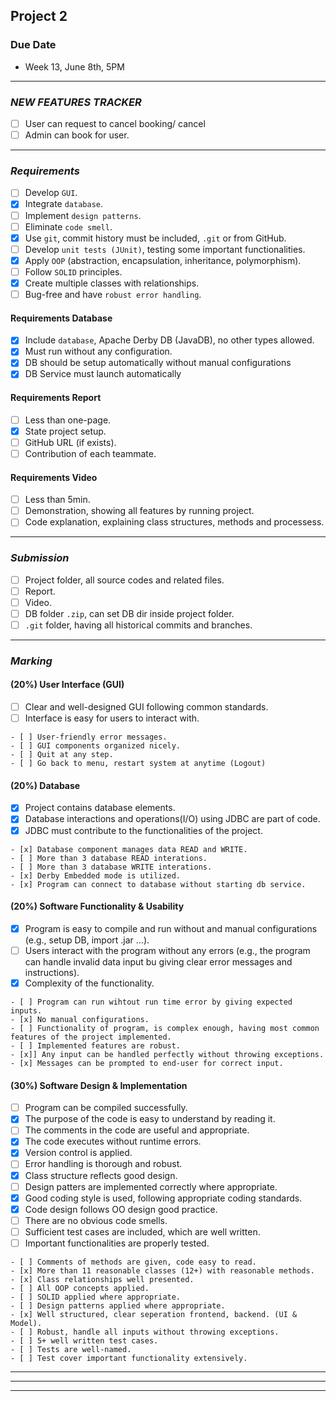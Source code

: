 ## __Project 2__
### Due Date
- Week 13, June 8th, 5PM

--------------------------------------------------

### _NEW FEATURES TRACKER_
- [ ] User can request to cancel booking/ cancel
- [ ] Admin can book for user.

--------------------------------------------------

### _Requirements_
- [ ] Develop `GUI`.
- [x] Integrate `database`.
- [ ] Implement `design patterns`.
- [ ] Eliminate `code smell`.
- [x] Use `git`, commit history must be included, `.git` or from GitHub.
- [ ] Develop `unit tests (JUnit)`, testing some important functionalities.
- [x] Apply `OOP` (abstraction, encapsulation, inheritance, polymorphism).
- [ ] Follow `SOLID` principles.
- [x] Create multiple classes with relationships.
- [ ] Bug-free and have `robust error handling`.

#### Requirements Database
- [x] Include `database`, Apache Derby DB (JavaDB), no other types allowed.
- [x] Must run without any configuration.
- [x] DB should be setup automatically without manual configurations
- [x] DB Service must launch automatically

#### Requirements Report
- [ ] Less than one-page.
- [x] State project setup.
- [ ] GitHub URL (if exists).
- [ ] Contribution of each teammate.

#### Requirements Video
- [ ] Less than 5min.
- [ ] Demonstration, showing all features by running project.
- [ ] Code explanation, explaining class structures, methods and processess.

--------------------------------------------------

### _Submission_
- [ ] Project folder, all source codes and related files.
- [ ] Report.
- [ ] Video.
- [ ] DB folder `.zip`, can set DB dir inside project folder.
- [ ] `.git` folder, having all historical commits and branches.

--------------------------------------------------

### _Marking_
#### __(20%) User Interface (GUI)__
- [ ] Clear and well-designed GUI following common standards.
- [ ] Interface is easy for users to interact with.
```
- [ ] User-friendly error messages.
- [ ] GUI components organized nicely.
- [ ] Quit at any step.
- [ ] Go back to menu, restart system at anytime (Logout)
```

#### __(20%) Database__
- [x] Project contains database elements.
- [x] Database interactions and operations(I/O) using JDBC are part of code.
- [x] JDBC must contribute to the functionalities of the project.
```
- [x] Database component manages data READ and WRITE.
- [ ] More than 3 database READ interations.
- [ ] More than 3 database WRITE interations.
- [x] Derby Embedded mode is utilized.
- [x] Program can connect to database without starting db service.
```

#### __(20%) Software Functionality & Usability__
- [x] Program is easy to compile and run without and manual configurations (e.g., setup DB, import .jar ...).
- [ ] Users interact with the program without any errors (e.g., the program can handle invalid data input bu giving clear error messages and instructions).
- [x] Complexity of the functionality.
```
- [ ] Program can run wihtout run time error by giving expected inputs.
- [x] No manual configurations.
- [ ] Functionality of program, is complex enough, having most common features of the project implemented.
- [ ] Implemented features are robust.
- [x]] Any input can be handled perfectly without throwing exceptions.
- [x] Messages can be prompted to end-user for correct input.
```

#### __(30%) Software Design & Implementation__
- [ ] Program can be compiled successfully.
- [x] The purpose of the code is easy to understand by reading it.
- [ ] The comments in the code are useful and appropriate.
- [x] The code executes without runtime errors.
- [x] Version control is applied.
- [ ] Error handling is thorough and robust.
- [x] Class structure reflects good design.
- [ ] Design patters are implemented correctly where appropriate.
- [x] Good coding style is used, following appropriate coding standards.
- [x] Code design follows OO design good practice.
- [ ] There are no obvious code smells.
- [ ] Sufficient test cases are included, which are well written.
- [ ] Important functionalities are properly tested.
```
- [ ] Comments of methods are given, code easy to read.
- [x] More than 11 reasonable classes (12+) with reasonable methods.
- [x] Class relationships well presented.
- [ ] All OOP concepts applied.
- [ ] SOLID applied where appropriate.
- [ ] Design patterns applied where appropriate.
- [x] Well structured, clear seperation frontend, backend. (UI & Model).
- [ ] Robust, handle all inputs without throwing exceptions.
- [ ] 5+ well written test cases.
- [ ] Tests are well-named.
- [ ] Test cover important functionality extensively.
```

--------------------------------------------------
--------------------------------------------------
--------------------------------------------------